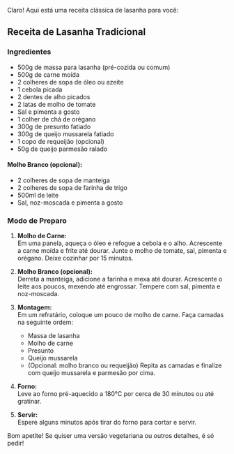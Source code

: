 Claro! Aqui está uma receita clássica de lasanha para você:

## Receita de Lasanha Tradicional

### Ingredientes

- 500g de massa para lasanha (pré-cozida ou comum)
- 500g de carne moída
- 2 colheres de sopa de óleo ou azeite
- 1 cebola picada
- 2 dentes de alho picados
- 2 latas de molho de tomate
- Sal e pimenta a gosto
- 1 colher de chá de orégano
- 300g de presunto fatiado
- 300g de queijo mussarela fatiado
- 1 copo de requeijão (opcional)
- 50g de queijo parmesão ralado

#### Molho Branco (opcional):
- 2 colheres de sopa de manteiga
- 2 colheres de sopa de farinha de trigo
- 500ml de leite
- Sal, noz-moscada e pimenta a gosto

### Modo de Preparo

1. **Molho de Carne:**  
   Em uma panela, aqueça o óleo e refogue a cebola e o alho. Acrescente a carne moída e frite até dourar. Junte o molho de tomate, sal, pimenta e orégano. Deixe cozinhar por 15 minutos.

2. **Molho Branco (opcional):**  
   Derreta a manteiga, adicione a farinha e mexa até dourar. Acrescente o leite aos poucos, mexendo até engrossar. Tempere com sal, pimenta e noz-moscada.

3. **Montagem:**  
   Em um refratário, coloque um pouco de molho de carne. Faça camadas na seguinte ordem:
   - Massa de lasanha
   - Molho de carne
   - Presunto
   - Queijo mussarela
   - (Opcional: molho branco ou requeijão)
   Repita as camadas e finalize com queijo mussarela e parmesão por cima.

4. **Forno:**  
   Leve ao forno pré-aquecido a 180°C por cerca de 30 minutos ou até gratinar.

5. **Servir:**  
   Espere alguns minutos após tirar do forno para cortar e servir.

Bom apetite! Se quiser uma versão vegetariana ou outros detalhes, é só pedir!
